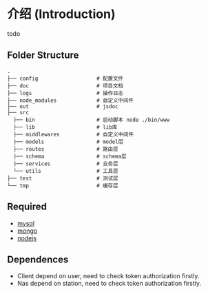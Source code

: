 # 介绍 (Introduction)
todo

## Folder Structure
```
.
├── config                   # 配置文件
├── doc                      # 项目文档
├── logs                     # 操作日志
├── node_modules             # 自定义中间件
├── out                      # jsdoc
├── src
  ├── bin                    # 启动脚本 node ./bin/www
  ├── lib                    # lib库
  ├── middlewares            # 自定义中间件
  ├── models                 # model层
  ├── routes                 # 路由层
  ├── schema                 # schema层
  ├── services               # 业务层
  └── utils                  # 工具层
├── test                     # 测试层
└── tmp                      # 缓存层
```

## Required
- [mysql](https://dev.mysql.com/downloads/mysql)
- [mongo](https://www.mongodb.com/download-center#community)
- [nodejs](https://nodejs.org)

## Dependences
- Client depend on user, need to check token authorization firstly.
- Nas depend on station, need to check token authorization firstly.
